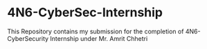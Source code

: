 # 4N6-CyberSec-Internship
This Repository contains my submission for the completion of 4N6-CyberSecurity Internship under Mr. Amrit Chhetri
